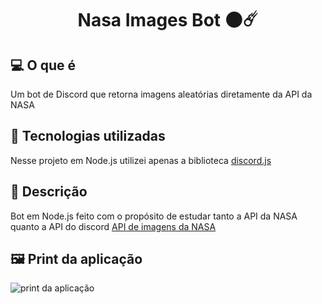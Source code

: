 <h1 align="center">
  Nasa Images Bot 🌑☄️
</h1>


## 💻 O que é
  Um bot de Discord que retorna imagens aleatórias diretamente da API da NASA

## 🔧 Tecnologias utilizadas
  Nesse projeto em Node.js utilizei apenas a biblioteca [discord.js](discord.js.org/)
   

## 🔖 Descrição
  Bot em Node.js feito com o propósito de estudar tanto a API da NASA quanto a API do discord
  [API de imagens da NASA](https://images.nasa.gov)
  
  
  
  ## 🖼️ Print da aplicação
  
  ![print da aplicação](https://github.com/UT0P1C/DigiDex/blob/master/print.png)
 

 
